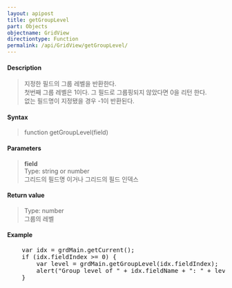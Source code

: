 ```yaml
---
layout: apipost
title: getGroupLevel
part: Objects
objectname: GridView
directiontype: Function
permalink: /api/GridView/getGroupLevel/
---
```



#### Description

> 지정한 필드의 그룹 레벨을 반환한다.  
> 첫번째 그룹 레벨은 1이다. 그 필드로 그룹핑되지 않았다면 0을 리턴 한다.  
> 없는 필드명이 지정됐을 경우 -1이 반환된다.  

#### Syntax

> function getGroupLevel(field)

#### Parameters

> **field**  
> Type: string or number  
> 그리드의 필드명 이거나 그리드의 필드 인덱스  

#### Return value

> Type: number  
> 그룹의 레벨  

#### Example

<pre class="prettyprint">
    var idx = grdMain.getCurrent();
    if (idx.fieldIndex >= 0) {
        var level = grdMain.getGroupLevel(idx.fieldIndex);
        alert("Group level of " + idx.fieldName + ": " + level);
    }
</pre>




